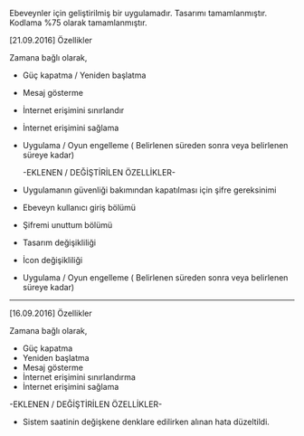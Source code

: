 Ebeveynler için geliştirilmiş bir uygulamadır.
Tasarımı tamamlanmıştır.
Kodlama %75 olarak tamamlanmıştır.

[21.09.2016] Özellikler

Zamana bağlı olarak,

* Güç kapatma / Yeniden başlatma
* Mesaj gösterme
* İnternet erişimini sınırlandır
* İnternet erişimini sağlama
* Uygulama / Oyun engelleme ( Belirlenen süreden sonra veya belirlenen süreye kadar)

  -EKLENEN / DEĞİŞTİRİLEN ÖZELLİKLER-

* Uygulamanın güvenliği bakımından kapatılması için şifre gereksinimi
* Ebeveyn kullanıcı giriş bölümü
* Şifremi unuttum bölümü
* Tasarım değişikliliği
* İcon değişikliliği
* Uygulama / Oyun engelleme ( Belirlenen süreden sonra veya belirlenen süreye kadar)

-----------------------------------------------------------------------------
[16.09.2016] Özellikler

Zamana bağlı olarak,

* Güç kapatma
* Yeniden başlatma
* Mesaj gösterme
* İnternet erişimini sınırlandırma
* İnternet erişimini sağlama

 -EKLENEN / DEĞİŞTİRİLEN ÖZELLİKLER-
 
* Sistem saatinin değişkene denklare edilirken alınan hata düzeltildi.

 
